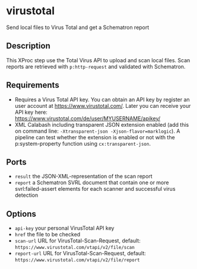 # virustotal

Send local files to Virus Total and get a Schematron report

## Description

This XProc step use the Total Virus API to upload and scan local 
files. Scan reports are retrieved with `p:http-request` and 
validated with Schematron.

## Requirements

* Requires a Virus Total API key. You can obtain an API key by register an user account at https://www.virustotal.com/. Later you can receive your API key here: https://www.virustotal.com/de/user/MYUSERNAME/apikey/
* XML Calabash including transparent JSON extension enabled (add this on command line: `-Xtransparent-json -Xjson-flavor=marklogic`). A pipeline can test whether the extension is enabled or not with the p:system-property function using `cx:transparent-json`.



## Ports

* `result` the JSON-XML-representation of the scan report
* `report` a Schematron SVRL document that contain one or more svrl:failed-assert 
elements for each scanner and successful virus detection

## Options

* `api-key` your personal VirusTotal API key
* `href` the file to be checked
* `scan-url` URL for VirusTotal-Scan-Request, default: `https://www.virustotal.com/vtapi/v2/file/scan`
* `report-url` URL for VirusTotal-Scan-Request, default: `https://www.virustotal.com/vtapi/v2/file/report`

